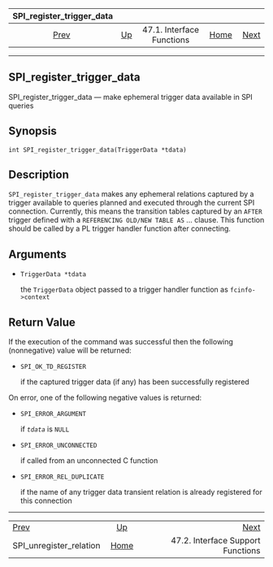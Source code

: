 <!--?xml version="1.0" encoding="UTF-8" standalone="no"?-->

|                     SPI\_register\_trigger\_data                    |                                                      |                           |                                                       |                                                                         |
| :-----------------------------------------------------------------: | :--------------------------------------------------- | :-----------------------: | ----------------------------------------------------: | ----------------------------------------------------------------------: |
| [Prev](spi-spi-unregister-relation.html "SPI_unregister_relation")  | [Up](spi-interface.html "47.1. Interface Functions") | 47.1. Interface Functions | [Home](index.html "PostgreSQL 17devel Documentation") |  [Next](spi-interface-support.html "47.2. Interface Support Functions") |

***

[]()[]()[]()

## SPI\_register\_trigger\_data

SPI\_register\_trigger\_data — make ephemeral trigger data available in SPI queries

## Synopsis

    int SPI_register_trigger_data(TriggerData *tdata)

## Description

`SPI_register_trigger_data` makes any ephemeral relations captured by a trigger available to queries planned and executed through the current SPI connection. Currently, this means the transition tables captured by an `AFTER` trigger defined with a `REFERENCING OLD/NEW TABLE AS` ... clause. This function should be called by a PL trigger handler function after connecting.

## Arguments

*   `TriggerData *tdata`

    the `TriggerData` object passed to a trigger handler function as `fcinfo->context`

## Return Value

If the execution of the command was successful then the following (nonnegative) value will be returned:

*   `SPI_OK_TD_REGISTER`

    if the captured trigger data (if any) has been successfully registered

On error, one of the following negative values is returned:

*   `SPI_ERROR_ARGUMENT`

    if *`tdata`* is `NULL`

*   `SPI_ERROR_UNCONNECTED`

    if called from an unconnected C function

*   `SPI_ERROR_REL_DUPLICATE`

    if the name of any trigger data transient relation is already registered for this connection

***

|                                                                     |                                                       |                                                                         |
| :------------------------------------------------------------------ | :---------------------------------------------------: | ----------------------------------------------------------------------: |
| [Prev](spi-spi-unregister-relation.html "SPI_unregister_relation")  |  [Up](spi-interface.html "47.1. Interface Functions") |  [Next](spi-interface-support.html "47.2. Interface Support Functions") |
| SPI\_unregister\_relation                                           | [Home](index.html "PostgreSQL 17devel Documentation") |                                       47.2. Interface Support Functions |
